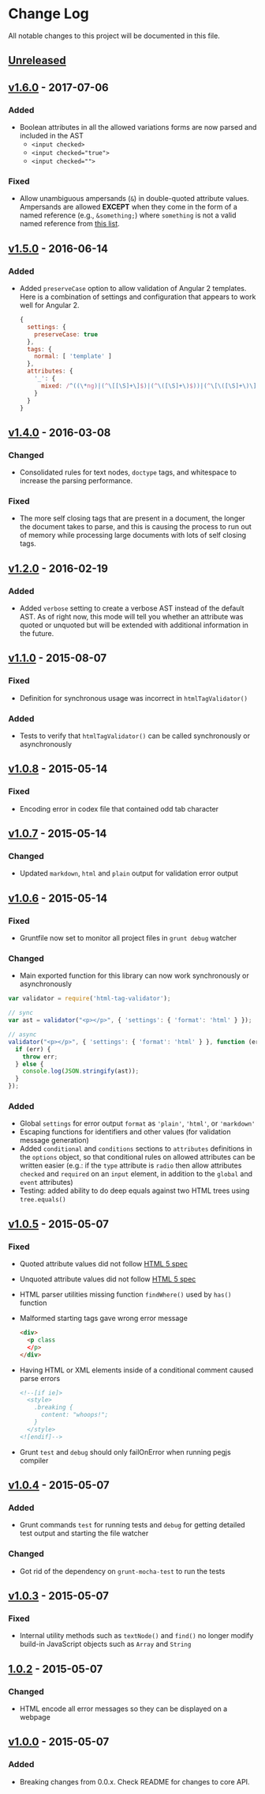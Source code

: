 # Change Log
All notable changes to this project will be documented in this file.

## [Unreleased][unreleased]

## [v1.6.0] - 2017-07-06
### Added
- Boolean attributes in all the allowed variations forms are now parsed and included in the AST
  - `<input checked>`
  - `<input checked="true">`
  - `<input checked="">`

### Fixed
- Allow unambiguous ampersands (`&`) in double-quoted attribute values. Ampersands are allowed **EXCEPT** when they come in the form of a named reference (e.g., `&something;`) where `something` is not a valid named reference from [this list](https://www.w3.org/TR/html5/entities.json).

## [v1.5.0] - 2016-06-14
### Added
- Added `preserveCase` option to allow validation of Angular 2 templates. Here is a combination of settings and configuration that appears to work well for Angular 2.

  ``` javascript
  {
    settings: {
      preserveCase: true
    },
    tags: {
      normal: [ 'template' ]
    },
    attributes: {
      '_': {
        mixed: /^((\*ng)|(^\[[\S]+\]$)|(^\([\S]+\)$))|(^\[\([\S]+\)\]$)/
      }
    }
  }
  ```

## [v1.4.0] - 2016-03-08
### Changed
- Consolidated rules for text nodes, `doctype` tags, and whitespace to increase the parsing performance.

### Fixed
- The more self closing tags that are present in a document, the longer the document takes to parse, and this is causing the process to run out of memory while processing large documents with lots of self closing tags.

## [v1.2.0] - 2016-02-19
### Added
- Added `verbose` setting to create a verbose AST instead of the default AST. As of right now, this mode will tell you whether an attribute was quoted or unquoted but will be extended with additional information in the future.

## [v1.1.0] - 2015-08-07
### Fixed
- Definition for synchronous usage was incorrect in `htmlTagValidator()`

### Added
- Tests to verify that `htmlTagValidator()` can be called synchronously or asynchronously

## [v1.0.8] - 2015-05-14
### Fixed
- Encoding error in codex file that contained odd tab character

## [v1.0.7] - 2015-05-14
### Changed
- Updated `markdown`, `html` and `plain` output for validation error output

## [v1.0.6] - 2015-05-14
### Fixed
- Gruntfile now set to monitor all project files in `grunt debug` watcher

### Changed
- Main exported function for this library can now work synchronously or asynchronously

```javascript
var validator = require('html-tag-validator');

// sync
var ast = validator("<p></p>", { 'settings': { 'format': 'html' } });

// async
validator("<p></p>", { 'settings': { 'format': 'html' } }, function (err, ast) {
  if (err) {
    throw err;
  } else {
    console.log(JSON.stringify(ast));
  }
});
```
### Added
- Global `settings` for error output `format` as `'plain'`, `'html'`, or `'markdown'`
- Escaping functions for identifiers and other values (for validation message generation)
- Added `conditional` and `conditions` sections to `attributes` definitions in the `options` object, so that conditional rules on allowed attributes can be written easier (e.g.: if the `type` attribute is `radio` then allow attributes `checked` and `required` on an `input` element, in addition to the `global` and `event` attributes)
- Testing: added ability to do deep equals against two HTML trees using `tree.equals()`

## [v1.0.5] - 2015-05-07
### Fixed
- Quoted attribute values did not follow [HTML 5 spec](https://html.spec.whatwg.org/)
- Unquoted attribute values did not follow [HTML 5 spec](https://html.spec.whatwg.org/)
- HTML parser utilities missing function `findWhere()` used by `has()` function
- Malformed starting tags gave wrong error message

  ``` html
  <div>
    <p class
    </p>
  </div>
  ```

- Having HTML or XML elements inside of a conditional comment caused parse errors

  ``` html
  <!--[if ie]>
    <style>
      .breaking {
        content: "whoops!";
      }
    </style>
  <![endif]-->
  ```

- Grunt `test` and `debug` should only failOnError when running pegjs compiler

## [v1.0.4] - 2015-05-07
### Added
- Grunt commands `test` for running tests and `debug` for getting detailed test output and starting the file watcher

### Changed
- Got rid of the dependency on `grunt-mocha-test` to run the tests

## [v1.0.3] - 2015-05-07
### Fixed
- Internal utility methods such as `textNode()` and `find()` no longer modify build-in JavaScript objects such as `Array` and `String`

## [1.0.2] - 2015-05-07
### Changed
- HTML encode all error messages so they can be displayed on a webpage

## [v1.0.0] - 2015-05-07

### Added
- Breaking changes from 0.0.x. Check README for changes to core API.

[unreleased]: https://github.com/codeschool/htmlTagValidator/compare/v1.6.0...HEAD
[v1.6.0]: https://github.com/codeschool/htmlTagValidator/compare/v1.5.0...v1.6.0
[v1.5.0]: https://github.com/codeschool/htmlTagValidator/compare/v1.4.0...v1.5.0
[v1.4.0]: https://github.com/codeschool/htmlTagValidator/compare/v1.2.0...v1.4.0
[v1.2.0]: https://github.com/codeschool/htmlTagValidator/compare/v1.1.0...v1.2.0
[v1.1.0]: https://github.com/codeschool/htmlTagValidator/compare/v1.0.8...v1.1.0
[v1.0.8]: https://github.com/codeschool/htmlTagValidator/compare/v1.0.7...v1.0.8
[v1.0.7]: https://github.com/codeschool/htmlTagValidator/compare/v1.0.6...v1.0.7
[v1.0.6]: https://github.com/codeschool/htmlTagValidator/compare/v1.0.5...v1.0.6
[v1.0.5]: https://github.com/codeschool/htmlTagValidator/compare/v1.0.4...v1.0.5
[v1.0.4]: https://github.com/codeschool/htmlTagValidator/compare/v1.0.3...v1.0.4
[v1.0.3]: https://github.com/codeschool/htmlTagValidator/compare/1.0.2...v1.0.3
[1.0.2]: https://github.com/codeschool/htmlTagValidator/compare/v1.0.0...1.0.2
[v1.0.0]: https://github.com/codeschool/htmlTagValidator/commit/ebb5423144a9faa8a51c93be98a90079ebe40cac

